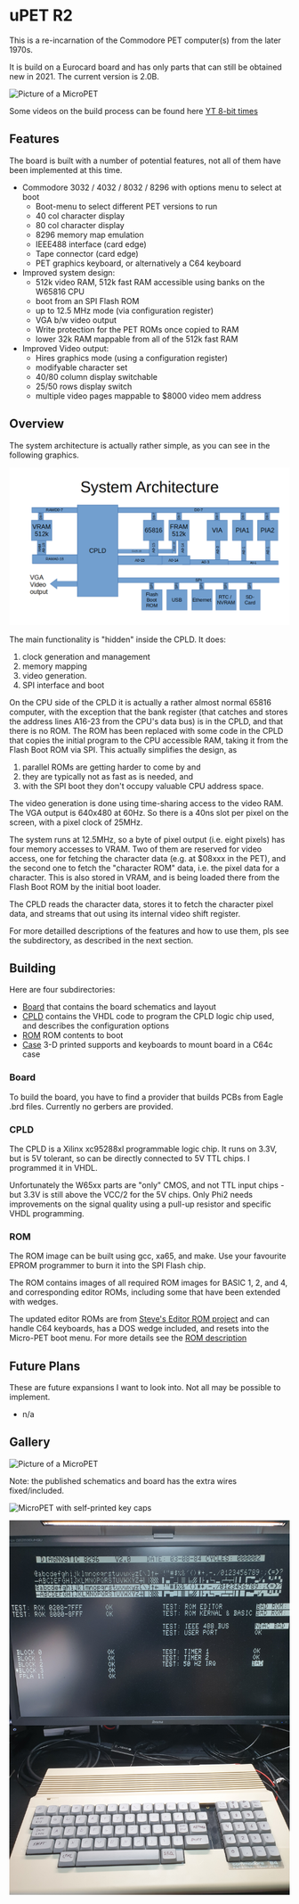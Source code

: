 # uPET R2

This is a re-incarnation of the Commodore PET computer(s) from the later 1970s.

It is build on a Eurocard board and has only parts that can still be obtained new in 2021.
The current version is 2.0B.

![Picture of a MicroPET](images/cover.jpg)

Some videos on the build process can be found here [YT 8-bit times](https://youtube.com/playlist?list=PLi1dzy7kw1iybjcUccgjCV4fhNH4IPWSx)

## Features

The board is built with a number of potential features, not all of them have been implemented at this time.

- Commodore 3032 / 4032 / 8032 / 8296 with options menu to select at boot
  - Boot-menu to select different PET versions to run
  - 40 col character display
  - 80 col character display
  - 8296 memory map emulation
  - IEEE488 interface (card edge)
  - Tape connector (card edge)
  - PET graphics keyboard, or alternatively a C64 keyboard
- Improved system design:
  - 512k video RAM, 512k fast RAM accessible using banks on the W65816 CPU
  - boot from an SPI Flash ROM
  - up to 12.5 MHz mode (via configuration register)
  - VGA b/w video output
  - Write protection for the PET ROMs once copied to RAM
  - lower 32k RAM mappable from all of the 512k fast RAM
- Improved Video output:
  - Hires graphics mode (using a configuration register)
  - modifyable character set
  - 40/80 column display switchable
  - 25/50 rows display switch
  - multiple video pages mappable to $8000 video mem address

## Overview

The system architecture is actually rather simple, as you can see in the following graphics.

![MicroPET System Architecture](images/upet-system-architecture.png)

The main functionality is "hidden" inside the CPLD. It does:

1. clock generation and management
2. memory mapping
3. video generation.
4. SPI interface and boot

On the CPU side of the CPLD it is actually a rather almost normal 65816 computer, 
with the exception that the bank register (that catches and stores the address lines 
A16-23 from the CPU's data bus) is in the CPLD, and that there is no ROM. The ROM has been
replaced with some code in the CPLD that copies the initial program to the CPU accessible
RAM, taking it from the Flash Boot ROM via SPI. This actually simplifies the design,
as 

1. parallel ROMs are getting harder to come by and
2. they are typically not as fast as is needed, and
3. with the SPI boot they don't occupy valuable CPU address space.

The video generation is done using time-sharing access to the video RAM.
The VGA output is 640x480 at 60Hz. So there is a 40ns slot per pixel on the screen, 
with a pixel clock of 25MHz.

The system runs at 12.5MHz, so a byte of pixel output (i.e. eight pixels) has four
memory accesses to VRAM. Two of them are reserved for video access, one for fetching the
character data (e.g. at $08xxx in the PET), and the second one to fetch the "character ROM"
data, i.e. the pixel data for a character. This is also stored in VRAM, and is being loaded
there from the Flash Boot ROM by the initial boot loader.

The CPLD reads the character data, stores it to fetch the character pixel data, and streams
that out using its internal video shift register.

For more detailled descriptions of the features and how to use them, pls see the subdirectory,
as described in the next section.

## Building

Here are four subdirectories:

- [Board](Board/) that contains the board schematics and layout
- [CPLD](CPLD/) contains the VHDL code to program the CPLD logic chip used, and describes the configuration options
- [ROM](ROM/) ROM contents to boot
- [Case](Case/) 3-D printed supports and keyboards to mount board in a C64c case

### Board

To build the board, you have to find a provider that builds PCBs from Eagle .brd files.
Currently no gerbers are provided.

### CPLD

The CPLD is a Xilinx xc95288xl programmable logic chip. It runs on 3.3V, but is 5V tolerant,
so can be directly connected to 5V TTL chips. I programmed it in VHDL.

Unfortunately the W65xx parts are "only" CMOS, and not TTL input chips - but 3.3V is still above
the VCC/2 for the 5V chips. Only Phi2 needs improvements on the signal quality using a pull-up resistor
and specific VHDL programming.

### ROM

The ROM image can be built using gcc, xa65, and make. Use your favourite EPROM programmer to burn it into the SPI Flash chip.

The ROM contains images of all required ROM images for BASIC 1, 2, and 4, and corresponding editor ROMs, including
some that have been extended with wedges.

The updated editor ROMs are from [Steve's Editor ROM project](http://www.6502.org/users/sjgray/projects/editrom/index.html) and can handle C64 keyboards, has a DOS wedge included, and resets into the Micro-PET boot menu.
For more details see the [ROM description](ROM/README.md)


## Future Plans

These are future expansions I want to look into. Not all may be possible to implement.

- n/a

## Gallery

![Picture of a MicroPET](images/upet.png)

Note: the published schematics and board has the extra wires fixed/included.

![MicroPET with self-printed key caps](images/case-with-caps.jpg)

![MicroPET running the 8296 burnin](images/8296diag.jpg)
 
